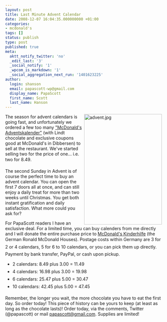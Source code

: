 ```yaml
---
layout: post
title: Last Minute Advent Calendar
date: 2008-12-07 16:04:35.000000000 +01:00
categories:
- mcdonald's
tags: []
status: publish
type: post
published: true
meta:
  aktt_notify_twitter: 'no'
  _edit_last: '3'
  _social_notify: '1'
  _wpcom_is_markdown: '1'
  _social_aggregation_next_run: '1401623225'
author:
  login: shanson
  email: papascott-wp@gmail.com
  display_name: PapaScott
  first_name: Scott
  last_name: Hanson
---
```

<p><a href="http://www.mcdonalds-nordheide.de/2008/10/der-mcdonalds-adventskalender-ist-da/"><img src="https://www.papascott.de/wordpress/wp-content/uploads/2008/12/advent1.jpg" border="0" alt="advent.jpg" width="250" height="354" align="right" /></a>The season for advent calendars is going fast, and unfortunately we ordered a few too many <a href="http://www.mcdonalds-nordheide.de/2008/10/der-mcdonalds-adventskalender-ist-da/">"McDonald's Adventskalender"</a> (with Lindt chocolate and exclusive coupons good at McDonald's in Dibbersen) to sell at the restaurant. We've started selling two for the price of one... i.e. two for 8.49.</p>
<p>The second Sunday in Advent is of course the perfect time to buy an advent calendar. You can open the first 7 doors all at once, and can still enjoy a daily treat for more than two weeks until Christmas. You get both instant gratification and daily satisfaction. What more could you ask for?</p>
<p>For PapaScott readers I have an exclusive deal. For a limited time, you can buy calenders from me directly and I will donate the entire purchase price to <a href="http://www.mcdonalds-kinderhilfe.org/">McDonald's Kinderhilfe</a> (the German Ronald McDonald Houses). Postage costs within Germany are 3 for 2 or 4 calendars, 5 for 6 to 10 calendars, or you can pick them up directly. Payment by bank transfer, PayPal, or cash upon pickup.</p>
<ul>
<li>2 calendars: 8.49 plus 3.00 = 11.49</li>
<li>4 calendars: 16.98 plus 3.00 = 19.98</li>
<li>6 calendars: 25.47 plus 5.00 = 30.47</li>
<li>10 calendars: 42.45 plus 5.00 = 47.45</li>
</ul>
<p>Remember, the longer you wait, the more chocolate you have to eat the first day. So order today! This piece of history can be yours to keep (at least as long as the chocolate lasts)! Order today, via the comments, Twitter (@papascott) or mail <a href="mailto:papascott@gmail.com">papascott@gmail.com</a>. Supplies are limited!</p>
